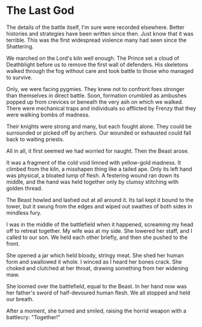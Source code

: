 # The Last God

The details of the battle itself, I'm sure were recorded elsewhere. Better histories and strategies have been written since then. Just know that it was terrible. This was the first widespread violence many had seen since the Shattering.

We marched on the Lord's kiln well enough. The Prince set a cloud of Deathblight before us to remove the first wall of defenders. His skeletons walked through the fog without care and took battle to those who managed to survive.

Only, we were facing pygmies. They knew not to confront foes stronger than themselves in direct battle. Soon, formation crumbled as ambushes popped up from crevices or beneath the very ash on which we walked. There were mechanical traps and individuals so afflicted by Frenzy that they were walking bombs of madness.

Their knights were strong and many, but each fought alone. They could be surrounded or picked off by archers. Our wounded or exhausted could fall back to waiting priests.

All in all, it first seemed we had worried for naught. Then the Beast arose.

It was a fragment of the cold void limned with yellow-gold madness. It climbed from the kiln, a misshapen thing like a tailed ape. Only its left hand was physical, a bloated lump of flesh. A festering wound ran down its middle, and the hand was held together only by clumsy stitching with golden thread.

The Beast howled and lashed out at all around it. Its tail kept it bound to the tower, but it swung from the edges and wiped out swathes of both sides in mindless fury.

I was in the middle of the battlefield when it happened, screaming my head off to retreat together. My wife was at my side. She lowered her staff, and I called to our son. We held each other briefly, and then she pushed to the front.

She opened a jar which held bloody, stringy meat. She shed her human form and swallowed it whole. I winced as I heard her bones crack. She choked and clutched at her throat, drawing something from her widening maw.

She loomed over the battlefield, equal to the Beast. In her hand now was her father's sword of half-devoured human flesh. We all stopped and held our breath.

After a moment, she turned and smiled, raising the horrid weapon with a battlecry: "Together!"
